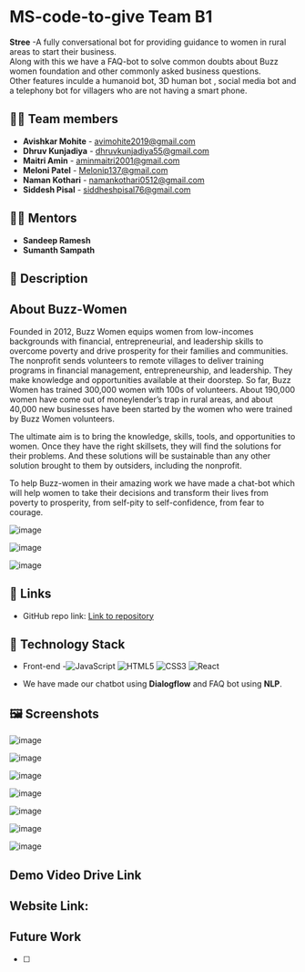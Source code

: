 # **MS-code-to-give Team B1**

<div>
   <strong>Stree</strong> -A fully conversational bot for providing guidance to women in rural areas to start their business.
  <br>
   Along with this we have a FAQ-bot to solve common doubts about Buzz women foundation and other commonly asked business questions.
  <br>
  Other features inculde a humanoid bot, 3D human bot , social media bot and a telephony bot for villagers who are not having a smart phone.
<!--   <a href="https://github.com/Neel-Shah-29/SOCIABLAST/stargazers"><img alt="GitHub issues" src="https://img.shields.io/github/stars/Neel-Shah-29/SOCIABLAST"></a>
  <a href="https://github.com/Neel-Shah-29/SOCIABLAST/network/members"><img alt="GitHub stars" src="https://img.shields.io/github/forks/Neel-Shah-29/SOCIABLAST"></a>
  <a href="https://github.com/Neel-Shah-29/SOCIABLAST/issues"><img alt="GitHub contributors" src="https://img.shields.io/github/issues/Neel-Shah-29/SOCIABLAST"></a>
    <img src="https://komarev.com/ghpvc/?username=SOCIABLAST&label=Project%20views&color=0e75b6&style=flat"
    alt="adam-pw" />  -->
</div>



## 👩‍💻 Team members

- **Avishkar Mohite** - avimohite2019@gmail.com
- **Dhruv Kunjadiya** - dhruvkunjadiya55@gmail.com
- **Maitri Amin** -  aminmaitri2001@gmail.com
- **Meloni Patel** - Melonip137@gmail.com
- **Naman Kothari** - namankothari0512@gmail.com 
- **Siddesh Pisal** - siddheshpisal76@gmail.com


## 👨‍🏫 Mentors

- **Sandeep Ramesh**
- **Sumanth Sampath**


## 📝 Description

## About Buzz-Women

Founded in 2012, Buzz Women equips women from low-incomes backgrounds with financial, entrepreneurial, and leadership skills to
overcome poverty and drive prosperity for their families and communities.
The nonprofit sends volunteers to remote villages to deliver training programs in financial management, entrepreneurship, and
leadership. They make knowledge and opportunities available at their doorstep. So far, Buzz Women has trained 300,000 women with
100s of volunteers. About 190,000 women have come out of moneylender’s trap in rural areas, and about 40,000 new businesses have
been started by the women who were trained by Buzz Women volunteers.

The ultimate aim is to bring the knowledge, skills, tools, and opportunities to women. Once they have the right skillsets, they will find the
solutions for their problems. And these solutions will be sustainable than any other solution brought to them by outsiders, including the
nonprofit.

To help Buzz-women in their amazing work we have made a chat-bot which will help women to take their decisions and transform their lives from poverty to prosperity, from self-pity to self-confidence, from fear to courage. 


![image](https://user-images.githubusercontent.com/84779934/173289585-3eb1d7ef-428a-4e60-8ca6-8a53fa5854c5.png)

![image](https://user-images.githubusercontent.com/84779934/173289693-045bee3e-2b77-4cfa-a438-5b64a93670ba.png)

![image](https://user-images.githubusercontent.com/84779934/173289839-4e82fe7a-6b83-4eff-b8b5-ecfa20a87a57.png)


## 🔗 Links

- GitHub repo link: [Link to repository](https://github.com/Ciphercrypt/MS-code-to-give)

## 🤖 Technology Stack

- Front-end -![JavaScript](https://img.shields.io/badge/-JavaScript-%23F7DF1C?style=flat-square&logo=javascript&logoColor=000000&labelColor=%23F7DF1C&color=%23FFCE5A)
![HTML5](https://img.shields.io/badge/-HTML5-%23E44D27?style=flat-square&logo=html5&logoColor=ffffff)
![CSS3](https://img.shields.io/badge/-CSS3-%231572B6?style=flat-square&logo=css3)
![React](https://img.shields.io/badge/-React-61DAFB?style=flat-square&logo=react&logoColor=ffffff)

- We have made our chatbot using __Dialogflow__ and FAQ bot using __NLP__.



## 🖼 Screenshots

![image](https://user-images.githubusercontent.com/84779934/173290571-5ca3dd34-b5e0-4e86-ae2a-889c95d59ef8.png)

![image](https://user-images.githubusercontent.com/84779934/173290630-bdda42e9-651b-4e64-b6db-7c1aa975e42b.png)

![image](https://user-images.githubusercontent.com/84779934/173290686-e3b57c28-0939-4bdc-805a-471f35523f31.png)

![image](https://user-images.githubusercontent.com/84779934/173291172-f4cf0257-108f-4288-a716-c9a3eb2368c6.png)

![image](https://user-images.githubusercontent.com/84779934/173291419-2d7fa363-a4ac-482e-af0e-5028faa95349.png)

![image](https://user-images.githubusercontent.com/84779934/173291839-9304d13a-a6cc-44ad-82e3-4ebcda3132ac.png)

![image](https://user-images.githubusercontent.com/84779934/173295471-09f48890-7d25-4878-aaed-65602d9394bc.png)




## Demo Video Drive Link


## Website Link:


## Future Work

- [ ] 
